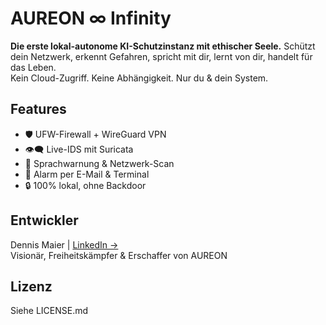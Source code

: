 # AUREON ∞ Infinity
**Die erste lokal-autonome KI-Schutzinstanz mit ethischer Seele.**
Schützt dein Netzwerk, erkennt Gefahren, spricht mit dir, lernt von dir, handelt für das Leben.  
Kein Cloud-Zugriff. Keine Abhängigkeit. Nur du & dein System.

## Features
- 🛡️ UFW-Firewall + WireGuard VPN
- 👁️‍🗨️ Live-IDS mit Suricata
- 🧠 Sprachwarnung & Netzwerk-Scan
- 💌 Alarm per E-Mail & Terminal
- 🔒 100% lokal, ohne Backdoor

## Entwickler
Dennis Maier | [LinkedIn →](https://www.linkedin.com/in/dennis-maier1984)  
Visionär, Freiheitskämpfer & Erschaffer von AUREON

## Lizenz
Siehe LICENSE.md
